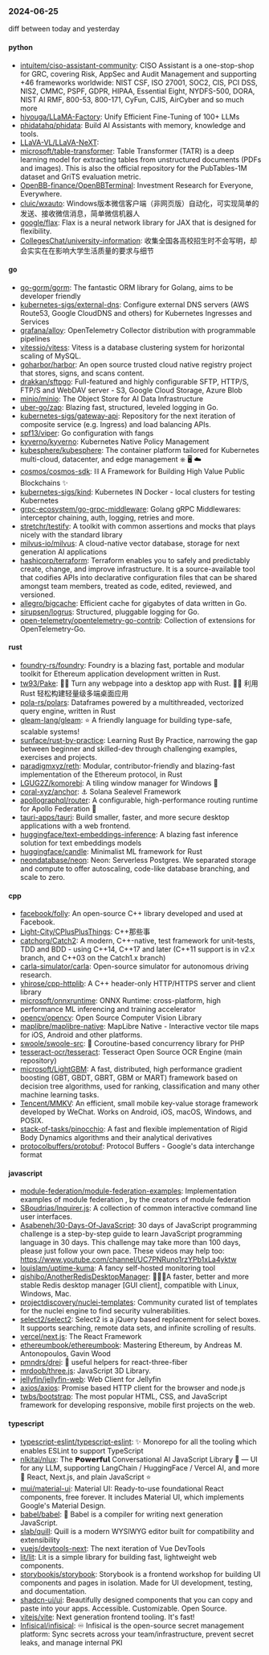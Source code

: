 ### 2024-06-25
diff between today and yesterday

#### python
* [intuitem/ciso-assistant-community](https://github.com/intuitem/ciso-assistant-community): CISO Assistant is a one-stop-shop for GRC, covering Risk, AppSec and Audit Management and supporting +46 frameworks worldwide: NIST CSF, ISO 27001, SOC2, CIS, PCI DSS, NIS2, CMMC, PSPF, GDPR, HIPAA, Essential Eight, NYDFS-500, DORA, NIST AI RMF, 800-53, 800-171, CyFun, CJIS, AirCyber and so much more
* [hiyouga/LLaMA-Factory](https://github.com/hiyouga/LLaMA-Factory): Unify Efficient Fine-Tuning of 100+ LLMs
* [phidatahq/phidata](https://github.com/phidatahq/phidata): Build AI Assistants with memory, knowledge and tools.
* [LLaVA-VL/LLaVA-NeXT](https://github.com/LLaVA-VL/LLaVA-NeXT): 
* [microsoft/table-transformer](https://github.com/microsoft/table-transformer): Table Transformer (TATR) is a deep learning model for extracting tables from unstructured documents (PDFs and images). This is also the official repository for the PubTables-1M dataset and GriTS evaluation metric.
* [OpenBB-finance/OpenBBTerminal](https://github.com/OpenBB-finance/OpenBBTerminal): Investment Research for Everyone, Everywhere.
* [cluic/wxauto](https://github.com/cluic/wxauto): Windows版本微信客户端（非网页版）自动化，可实现简单的发送、接收微信消息，简单微信机器人
* [google/flax](https://github.com/google/flax): Flax is a neural network library for JAX that is designed for flexibility.
* [CollegesChat/university-information](https://github.com/CollegesChat/university-information): 收集全国各高校招生时不会写明，却会实实在在影响大学生活质量的要求与细节

#### go
* [go-gorm/gorm](https://github.com/go-gorm/gorm): The fantastic ORM library for Golang, aims to be developer friendly
* [kubernetes-sigs/external-dns](https://github.com/kubernetes-sigs/external-dns): Configure external DNS servers (AWS Route53, Google CloudDNS and others) for Kubernetes Ingresses and Services
* [grafana/alloy](https://github.com/grafana/alloy): OpenTelemetry Collector distribution with programmable pipelines
* [vitessio/vitess](https://github.com/vitessio/vitess): Vitess is a database clustering system for horizontal scaling of MySQL.
* [goharbor/harbor](https://github.com/goharbor/harbor): An open source trusted cloud native registry project that stores, signs, and scans content.
* [drakkan/sftpgo](https://github.com/drakkan/sftpgo): Full-featured and highly configurable SFTP, HTTP/S, FTP/S and WebDAV server - S3, Google Cloud Storage, Azure Blob
* [minio/minio](https://github.com/minio/minio): The Object Store for AI Data Infrastructure
* [uber-go/zap](https://github.com/uber-go/zap): Blazing fast, structured, leveled logging in Go.
* [kubernetes-sigs/gateway-api](https://github.com/kubernetes-sigs/gateway-api): Repository for the next iteration of composite service (e.g. Ingress) and load balancing APIs.
* [spf13/viper](https://github.com/spf13/viper): Go configuration with fangs
* [kyverno/kyverno](https://github.com/kyverno/kyverno): Kubernetes Native Policy Management
* [kubesphere/kubesphere](https://github.com/kubesphere/kubesphere): The container platform tailored for Kubernetes multi-cloud, datacenter, and edge management ⎈ 🖥 ☁️
* [cosmos/cosmos-sdk](https://github.com/cosmos/cosmos-sdk): ⛓️ A Framework for Building High Value Public Blockchains ✨
* [kubernetes-sigs/kind](https://github.com/kubernetes-sigs/kind): Kubernetes IN Docker - local clusters for testing Kubernetes
* [grpc-ecosystem/go-grpc-middleware](https://github.com/grpc-ecosystem/go-grpc-middleware): Golang gRPC Middlewares: interceptor chaining, auth, logging, retries and more.
* [stretchr/testify](https://github.com/stretchr/testify): A toolkit with common assertions and mocks that plays nicely with the standard library
* [milvus-io/milvus](https://github.com/milvus-io/milvus): A cloud-native vector database, storage for next generation AI applications
* [hashicorp/terraform](https://github.com/hashicorp/terraform): Terraform enables you to safely and predictably create, change, and improve infrastructure. It is a source-available tool that codifies APIs into declarative configuration files that can be shared amongst team members, treated as code, edited, reviewed, and versioned.
* [allegro/bigcache](https://github.com/allegro/bigcache): Efficient cache for gigabytes of data written in Go.
* [sirupsen/logrus](https://github.com/sirupsen/logrus): Structured, pluggable logging for Go.
* [open-telemetry/opentelemetry-go-contrib](https://github.com/open-telemetry/opentelemetry-go-contrib): Collection of extensions for OpenTelemetry-Go.

#### rust
* [foundry-rs/foundry](https://github.com/foundry-rs/foundry): Foundry is a blazing fast, portable and modular toolkit for Ethereum application development written in Rust.
* [tw93/Pake](https://github.com/tw93/Pake): 🤱🏻 Turn any webpage into a desktop app with Rust. 🤱🏻 利用 Rust 轻松构建轻量级多端桌面应用
* [pola-rs/polars](https://github.com/pola-rs/polars): Dataframes powered by a multithreaded, vectorized query engine, written in Rust
* [gleam-lang/gleam](https://github.com/gleam-lang/gleam): ⭐️ A friendly language for building type-safe, scalable systems!
* [sunface/rust-by-practice](https://github.com/sunface/rust-by-practice): Learning Rust By Practice, narrowing the gap between beginner and skilled-dev through challenging examples, exercises and projects.
* [paradigmxyz/reth](https://github.com/paradigmxyz/reth): Modular, contributor-friendly and blazing-fast implementation of the Ethereum protocol, in Rust
* [LGUG2Z/komorebi](https://github.com/LGUG2Z/komorebi): A tiling window manager for Windows 🍉
* [coral-xyz/anchor](https://github.com/coral-xyz/anchor): ⚓ Solana Sealevel Framework
* [apollographql/router](https://github.com/apollographql/router): A configurable, high-performance routing runtime for Apollo Federation 🚀
* [tauri-apps/tauri](https://github.com/tauri-apps/tauri): Build smaller, faster, and more secure desktop applications with a web frontend.
* [huggingface/text-embeddings-inference](https://github.com/huggingface/text-embeddings-inference): A blazing fast inference solution for text embeddings models
* [huggingface/candle](https://github.com/huggingface/candle): Minimalist ML framework for Rust
* [neondatabase/neon](https://github.com/neondatabase/neon): Neon: Serverless Postgres. We separated storage and compute to offer autoscaling, code-like database branching, and scale to zero.

#### cpp
* [facebook/folly](https://github.com/facebook/folly): An open-source C++ library developed and used at Facebook.
* [Light-City/CPlusPlusThings](https://github.com/Light-City/CPlusPlusThings): C++那些事
* [catchorg/Catch2](https://github.com/catchorg/Catch2): A modern, C++-native, test framework for unit-tests, TDD and BDD - using C++14, C++17 and later (C++11 support is in v2.x branch, and C++03 on the Catch1.x branch)
* [carla-simulator/carla](https://github.com/carla-simulator/carla): Open-source simulator for autonomous driving research.
* [yhirose/cpp-httplib](https://github.com/yhirose/cpp-httplib): A C++ header-only HTTP/HTTPS server and client library
* [microsoft/onnxruntime](https://github.com/microsoft/onnxruntime): ONNX Runtime: cross-platform, high performance ML inferencing and training accelerator
* [opencv/opencv](https://github.com/opencv/opencv): Open Source Computer Vision Library
* [maplibre/maplibre-native](https://github.com/maplibre/maplibre-native): MapLibre Native - Interactive vector tile maps for iOS, Android and other platforms.
* [swoole/swoole-src](https://github.com/swoole/swoole-src): 🚀 Coroutine-based concurrency library for PHP
* [tesseract-ocr/tesseract](https://github.com/tesseract-ocr/tesseract): Tesseract Open Source OCR Engine (main repository)
* [microsoft/LightGBM](https://github.com/microsoft/LightGBM): A fast, distributed, high performance gradient boosting (GBT, GBDT, GBRT, GBM or MART) framework based on decision tree algorithms, used for ranking, classification and many other machine learning tasks.
* [Tencent/MMKV](https://github.com/Tencent/MMKV): An efficient, small mobile key-value storage framework developed by WeChat. Works on Android, iOS, macOS, Windows, and POSIX.
* [stack-of-tasks/pinocchio](https://github.com/stack-of-tasks/pinocchio): A fast and flexible implementation of Rigid Body Dynamics algorithms and their analytical derivatives
* [protocolbuffers/protobuf](https://github.com/protocolbuffers/protobuf): Protocol Buffers - Google's data interchange format

#### javascript
* [module-federation/module-federation-examples](https://github.com/module-federation/module-federation-examples): Implementation examples of module federation , by the creators of module federation
* [SBoudrias/Inquirer.js](https://github.com/SBoudrias/Inquirer.js): A collection of common interactive command line user interfaces.
* [Asabeneh/30-Days-Of-JavaScript](https://github.com/Asabeneh/30-Days-Of-JavaScript): 30 days of JavaScript programming challenge is a step-by-step guide to learn JavaScript programming language in 30 days. This challenge may take more than 100 days, please just follow your own pace. These videos may help too: https://www.youtube.com/channel/UC7PNRuno1rzYPb1xLa4yktw
* [louislam/uptime-kuma](https://github.com/louislam/uptime-kuma): A fancy self-hosted monitoring tool
* [qishibo/AnotherRedisDesktopManager](https://github.com/qishibo/AnotherRedisDesktopManager): 🚀🚀🚀A faster, better and more stable Redis desktop manager [GUI client], compatible with Linux, Windows, Mac.
* [projectdiscovery/nuclei-templates](https://github.com/projectdiscovery/nuclei-templates): Community curated list of templates for the nuclei engine to find security vulnerabilities.
* [select2/select2](https://github.com/select2/select2): Select2 is a jQuery based replacement for select boxes. It supports searching, remote data sets, and infinite scrolling of results.
* [vercel/next.js](https://github.com/vercel/next.js): The React Framework
* [ethereumbook/ethereumbook](https://github.com/ethereumbook/ethereumbook): Mastering Ethereum, by Andreas M. Antonopoulos, Gavin Wood
* [pmndrs/drei](https://github.com/pmndrs/drei): 🥉 useful helpers for react-three-fiber
* [mrdoob/three.js](https://github.com/mrdoob/three.js): JavaScript 3D Library.
* [jellyfin/jellyfin-web](https://github.com/jellyfin/jellyfin-web): Web Client for Jellyfin
* [axios/axios](https://github.com/axios/axios): Promise based HTTP client for the browser and node.js
* [twbs/bootstrap](https://github.com/twbs/bootstrap): The most popular HTML, CSS, and JavaScript framework for developing responsive, mobile first projects on the web.

#### typescript
* [typescript-eslint/typescript-eslint](https://github.com/typescript-eslint/typescript-eslint): ✨ Monorepo for all the tooling which enables ESLint to support TypeScript
* [nlkitai/nlux](https://github.com/nlkitai/nlux): The 𝗣𝗼𝘄𝗲𝗿𝗳𝘂𝗹 Conversational AI JavaScript Library 💬 — UI for any LLM, supporting LangChain / HuggingFace / Vercel AI, and more 🧡 React, Next.js, and plain JavaScript ⭐️
* [mui/material-ui](https://github.com/mui/material-ui): Material UI: Ready-to-use foundational React components, free forever. It includes Material UI, which implements Google's Material Design.
* [babel/babel](https://github.com/babel/babel): 🐠 Babel is a compiler for writing next generation JavaScript.
* [slab/quill](https://github.com/slab/quill): Quill is a modern WYSIWYG editor built for compatibility and extensibility
* [vuejs/devtools-next](https://github.com/vuejs/devtools-next): The next iteration of Vue DevTools
* [lit/lit](https://github.com/lit/lit): Lit is a simple library for building fast, lightweight web components.
* [storybookjs/storybook](https://github.com/storybookjs/storybook): Storybook is a frontend workshop for building UI components and pages in isolation. Made for UI development, testing, and documentation.
* [shadcn-ui/ui](https://github.com/shadcn-ui/ui): Beautifully designed components that you can copy and paste into your apps. Accessible. Customizable. Open Source.
* [vitejs/vite](https://github.com/vitejs/vite): Next generation frontend tooling. It's fast!
* [Infisical/infisical](https://github.com/Infisical/infisical): ♾ Infisical is the open-source secret management platform: Sync secrets across your team/infrastructure, prevent secret leaks, and manage internal PKI
